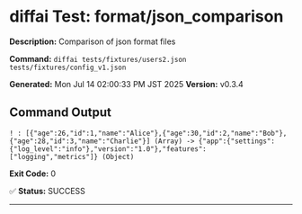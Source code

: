 # diffai Test: format/json_comparison

**Description:** Comparison of json format files

**Command:** `diffai tests/fixtures/users2.json tests/fixtures/config_v1.json`

**Generated:** Mon Jul 14 02:00:33 PM JST 2025
**Version:** v0.3.4

## Command Output

```
! : [{"age":26,"id":1,"name":"Alice"},{"age":30,"id":2,"name":"Bob"},{"age":28,"id":3,"name":"Charlie"}] (Array) -> {"app":{"settings":{"log_level":"info"},"version":"1.0"},"features":["logging","metrics"]} (Object)
```

**Exit Code:** 0

✅ **Status:** SUCCESS

---
